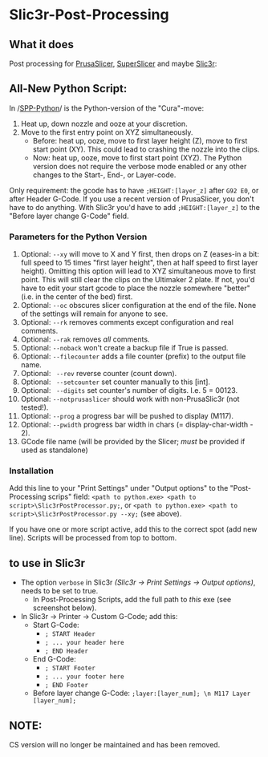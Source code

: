 # Slic3r-Post-Processing

## What it does
Post processing for [PrusaSlicer](https://www.prusa3d.com/prusaslicer/), [SuperSlicer](https://github.com/supermerill/SuperSlicer) and maybe [Slic3r](http://slic3r.org):


## All-New Python Script:
In /[SPP-Python](https://github.com/foreachthing/Slic3rPostProcessing/tree/master/SPP-Python)/ is the Python-version of the "Cura"-move:
1. Heat up, down nozzle and ooze at your discretion.
1. Move to the first entry point on XYZ simultaneously.
    - Before: heat up, ooze, move to first layer height (Z), move to first start point (XY). This could lead to crashing the nozzle into the clips.
    - Now: heat up, ooze, move to first start point (XYZ).
The Python version does not require the verbose mode enabled or any other changes to the Start-, End-, or Layer-code.

Only requirement: the gcode has to have `;HEIGHT:[layer_z]` after `G92 E0`, or after Header G-Code. If you use a recent version of PrusaSlicer, you don't have to do anything. With Slic3r you'd have to add `;HEIGHT:[layer_z]` to the "Before layer change G-Code" field.


### Parameters for the Python Version
1. Optional: `--xy` will move to X and Y first, then drops on Z (eases-in a bit: full speed to 15 times "first layer height", then at half speed to first layer height).
             Omitting this option will lead to XYZ simultaneous move to first point. This will still clear the clips on the Ultimaker 2 plate. If not, you'd have to edit your start gcode to place the nozzle somewhere "better" (i.e. in the center of the bed) first.
2. Optional: `--oc` obscures slicer configuration at the end of the file. None of the settings will remain for anyone to see.
3. Optional: `--rk` removes comments except configuration and real comments.
4. Optional: `--rak` removes _all_ comments.
5. Optional: `--noback` won't create a backup file if True is passed.
6. Optional: `--filecounter` adds a file counter (prefix) to the output file name.
7. Optional: &ensp;`--rev` reverse counter (count down).
8. Optional: &ensp;`--setcounter` set counter manually to this [int].
9. Optional: &ensp;`--digits` set counter's number of digits. I.e. 5 = 00123.
10. Optional: `--notprusaslicer` should work with non-PrusaSlic3r (not tested!).
11. Optional: `--prog` a progress bar will be pushed to display (M117).
12. Optional:  `--pwidth` progress bar width in chars (= display-char-width - 2).
13. GCode file name (will be provided by the Slicer; _must_ be provided if used as standalone)


### Installation
Add this line to your "Print Settings" under "Output options" to the "Post-Processing scrips" field:
`<path to python.exe> <path to script>\Slic3rPostProcessor.py;`, 
or `<path to python.exe> <path to script>\Slic3rPostProcessor.py --xy;` (see above).

If you have one or more script active, add this to the correct spot (add new line). Scripts will be processed from top to bottom.


## to use in Slic3r
* The option `verbose` in Slic3r _(Slic3r -> Print Settings -> Output options)_, needs to be set to true.
  * In Post-Processing Scripts, add the full path to _this_ exe (see screenshot below).
* In Slic3r -> Printer -> Custom G-Code; add this:
  * Start G-Code:
    * `; START Header`
    * `; ... your header here`
    * `; END Header`
  * End G-Code:
    * `; START Footer`
    * `; ... your footer here`
    * `; END Footer`
  * Before layer change G-Code: `;layer:[layer_num]; \n M117 Layer [layer_num];`
  

## NOTE:
CS version will no longer be maintained and has been removed.
